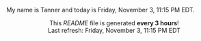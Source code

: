 My name is Tanner and today is Friday, November 3, 11:15 PM EDT.

<p align="center">This <i>README</i> file is generated <b>every 3 hours</b>!</br>Last refresh: Friday, November 3, 11:15 PM EDT<br /></p>
